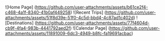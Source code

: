 ![Home Page] (https://github.com/user-attachments/assets/b61ce2f4-c468-4a1f-8340-41b0af449258)
![Recent Trips] (https://github.com/user-attachments/assets/51f8d39e-51f0-4c5d-bbd4-4c87ad1c402d)
![Destinations] (https://github.com/user-attachments/assets/77f4604d-cb9f-4fa4-983b-4441792aed2f)
![Calendar Page] (https://github.com/user-attachments/assets/11891009-6dc3-4949-b8fc-fa19691acbac)
